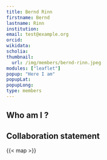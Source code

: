 ```yaml
---
title: Bernd Rinn
firstname: Bernd
lastname: Rinn
institution: 
email: test@example.org
orcid: 
wikidata: 
scholia: 
thumbnail:
  url: /img/members/bernd-rinn.jpeg
modules: ["leaflet"]
popup: "Here I am"
popupLat: 
popupLong: 
type: members
---
```


## Who am I ?

## Collaboration statement

{{< map >}}
